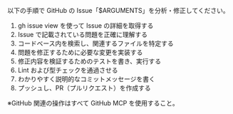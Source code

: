 以下の手順で GitHub の Issue「$ARGUMENTS」を分析・修正してください。

1. gh issue view を使って Issue の詳細を取得する
2. Issue で記載されている問題を正確に理解する
3. コードベース内を検索し、関連するファイルを特定する
4. 問題を修正するために必要な変更を実装する
5. 修正内容を検証するためのテストを書き、実行する
6. Lint および型チェックを通過させる
7. わかりやすく説明的なコミットメッセージを書く
8. プッシュし、PR（プルリクエスト）を作成する

※GitHub 関連の操作はすべて GitHub MCP を使用すること。

